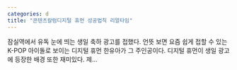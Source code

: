 ```yaml
---
categories: d
title: "콘텐츠칼럼디지털 휴먼 성공법칙 리얼타임"
---
```

잠실역에서 유독 눈에 띄는 생일 축하 광고를 접했다. 언뜻 보면 요즘 쉽게 접할 수 있는 K-POP 아이돌로 보이는 디지털 휴먼 한유아가 그 주인공이다. 디지털 휴먼이 생일 광고에 등장한 배경 또한 재미있다. 제...